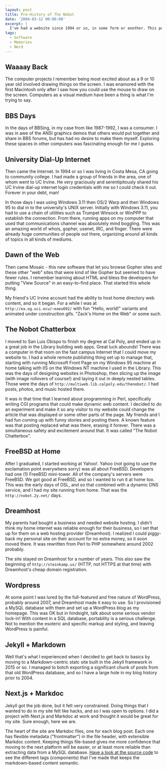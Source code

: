 ```yaml
---
layout: post
title: Pre-History of The Nobot
date: '2004-03-12 00:00:00'
excerpt: |
  I've had a website since 1994 or so, in some form or another. This post is all about the origins of this site and what came before what you are seeing today.
tags:
  - Software
  - Memories
  - Nerd
---
```


## Waaaay Back

The computer projects I remember being most excited about as a 9 or 10 year old involved drawing things on the screen. I was enamored with the first Macintosh only after I saw how you could use the mouse to draw on the screen. Computers as a visual medium have been a thing is what I'm trying to say.

## BBS Days

In the days of BBSing, in my case from like 1987-1992, I was a consumer. I was in awe of the ANSI graphics demos that others would put together and share in BBS forums, but has had no desire to make them myself. Exploring these spaces in other computers was fascinating enough for me I guess.

## University Dial-Up Internet

Then came the Internet. In 1994 or so I was living in Costa Mesa, CA going to community college. I had made a group of friends in the area, one of whom went to UC Irvine. He very graciously and serentipitously shared his UC Irvine dial-up internet login credentials with me so I could check it out. Forever in your debt, man!

In those days I was using Windows 3.11 then OS/2 Warp and then Windows 95 to dial in to the university's UNIX server. Initially with Windows 3.11, you had to use a chain of utilities such as Trumpet Winsock or WinPPP to establish the connection. From there, running apps on my computer that used that communications channel was absolutely mind boggling. This was an amazing world of whois, gopher, usenet, IRC, and finger. There were already huge communities of people out there, organizing around all kinds of topics in all kinds of mediums.

## Dawn of the Web

Then came Mosaic - this new software that let you browse Gopher sites and these other "web" sites that were kind of like Gopher but seemed to have fewer rules. I remember learning about HTML and bless the developers for putting "View Source" in an easy-to-find place. That started this whole thing.

My friend's UC Irvine account had the ability to host home directory web content, and so it began. For a while I was at `http://ea.og.uci.ecu/~eaeu692/` with fun "Hello, world!" variants and animated under construction gifs. "Zack's Home on the Web" or some such.

## The Nobot Chatterbox

I moved to San Luis Obispo to finish my degree at Cal Poly, and ended up in a great job in the Library building web apps. Great luck abounds! There was a computer in that room on the fast campus Internet that I could move my website to. I had a whole remote publishing thing set up to manage that, starting with running Microsoft Front Page on my Windows 95 machine at home talking with IIS on the Windows NT machine I used in the Library. This was the days of designing websites in Photoshop, then slicing up the image (with image rollovers of course!) and laying it out in deeply nested tables. Those were the days of `http://multiweb.lib.calpoly.edu/thenobot/`. I had posts, photos, and music hosted there.

It was in that time that I learned about programming in Perl, specifically writing CGI programs that could make dynamic web content. I decided to do an experiment and make it so any visitor to my website could change the article that was displayed or some other parts of the page. My friends and I had fun coming up with funny stories and posting there. A known feature was that posting replaced what was there, erasing it forever. There was a simultaneous safety and excitement around that. It was called "The Nobot Chatterbox".

## FreeBSD at Home

After I graduated, I started working at Yahoo!. Yahoo (not going to use the exclamation point everywhere sorry) was all about FreeBSD. Developers had one (1) FreeBSD mini-tower. All of the company's servers were FreeBSD. We got good at FreeBSD, and so I wanted to run it at home too. This was the early days of DSL, and so that combined with a dynamic DNS service, and I had my site running from home. That was the `http://nobot.2y.net/` days.

## Dreamhost

My parents had bought a business and needed website hosting. I didn't think my home internet was reliable enough for their business, so I set that up for them on a web hosting provider (Dreamhost). I realized I could piggy-back my personal site on their account for no extra money, so it soon moved there. It was rewritten from Perl to PHP somewhere around 2002 probably.

The site stayed on Dreamhost for a number of years. This also saw the beginning of `http://steinkamp.us/` (HTTP, not HTTPS at that time) with Dreamhost's cheap domain registration.

## Wordpress

At some point I was lured by the full-featured and free nature of WordPress, probably around 2007, and Dreamhost made it easy to use. So I provisioned a MySQL database with them and set up a WordPress blog as my homepage. This was OK but in hindsight, talk about some serious vendor lock-in! With content in a SQL database, portability is a serious challenge. Not to mention the esoteric and specific markup and styling, and leaving WordPress is painful.

## Jekyll + Markdown

Well that's what I experienced when I decided to get back to basics by moving to a Markdown-centric statc site built in the Jekyll framework in 2015 or so. I managed to botch exporting a significant chunk of posts from that old WordPress database, and so I have a large hole in my blog history prior to 2004.

## Next.js + Markdoc

Jekyll got the job done, but it felt very constrained. Doing things that I wanted to do in my site felt like hacks, and so I was open to options. I did a project with Next.js and Markdoc at work and thought it would be great for my site. Sure enough, here we are.

The heart of the site are Markdoc files, one for each blog post. Each one has flexible metadata ("frontmatter") in the file header, with extensible Markdoc content. Keeping things file-based gives me more confidence that moving to the next platform will be easier, or at least more reliable than extracting data from a MySQL database. [Have a look at the source code](https://github.com/zsteinkamp/steinkamp.us) to see the different tags (components) that I've made that keeps the markdown-based content semantic.
